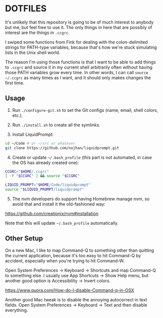DOTFILES
========

It's unlikely that this repository is going to be of much interest to anybody but me, but feel free to use it. The only things in here that are possibly of interest are the things in `.ccgrc`.

I swiped some functions from Fink for dealing with the colon-delimited strings for PATH-type variables, because that's how we're stuck simulating lists in the Unix shell world.

The reason I'm using those functions is that I want to be able to add things to `.ccgrc` and source it in my current shell arbitrarily often without having those PATH variables grow every time. In other words, I can call `source ~/.ccgrc` as many times as I want, and it should only makes changes the first time.

Usage
-----

1. Run `./configure-git.sh` to set the Git configs (name, email, shell colors, etc.).

2. Run `./install.sh` to create all the symlinks.

3. Install LiquidPrompt:

  ```bash
  cd ~/Code # or ~/src or whatever
  git clone https://github.com/nojhan/liquidprompt.git
  ```

4. Create or update `~/.bash_profile` (this part is not automated, in case the OS has already created one):

  ```bash
  CCGRC="$HOME/.ccgrc"
  [ -f "$CCGRC" ] && source "$CCGRC"

  LIQUID_PROMPT="$HOME/Code/liquidprompt"
  source "$LIQUID_PROMPT/liquidprompt"
  ```

5. The nvm developers do support having Homebrew manage nvm, so avoid that and
install it the old-fashioned way:

  https://github.com/creationix/nvm#installation

  Note that this will update `~/.bash_profile` automatically.

Other Setup
-----------

On a new Mac, I like to map Command-Q to something other than quitting the
current application, because it's too easy to hit Command-Q by accident,
especially when you're trying to hit Command-W.

Open System Preferences -> Keyboard -> Shortcuts and map Command-Q to
something else. I usually use App Shortcuts -> Show Help menu, but another
good option is Accessibility -> Invert colors.

https://www.quora.com/How-do-I-disable-Command-q-in-OSX

Another good Mac tweak is to disable the annoying autocorrect in text fields.
Open System Preferences -> Keyboard -> Text and then disable everything.
